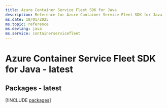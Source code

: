 ```yaml
---
title: Azure Container Service Fleet SDK for Java
description: Reference for Azure Container Service Fleet SDK for Java
ms.date: 10/01/2025
ms.topic: reference
ms.devlang: java
ms.service: containerservicefleet
---
```

# Azure Container Service Fleet SDK for Java - latest
## Packages - latest
[!INCLUDE [packages](container-service-fleet-index.md)]
